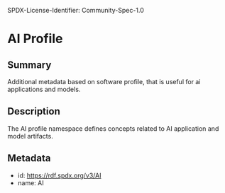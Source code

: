 SPDX-License-Identifier: Community-Spec-1.0

# AI Profile

## Summary

Additional metadata based on software profile, that is useful for ai applications and models.

## Description

The AI profile namespace defines concepts related to AI application and model artifacts.

## Metadata

- id: https://rdf.spdx.org/v3/AI
- name: AI
